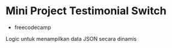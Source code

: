 # Mini Project Testimonial Switch

- freecodecamp

Logic untuk menampilkan data JSON secara dinamis
